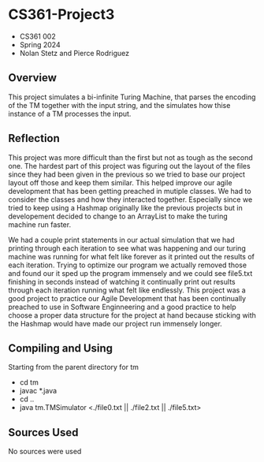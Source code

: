 # CS361-Project3 #

* CS361 002
* Spring 2024
* Nolan Stetz and Pierce Rodriguez

## Overview ##

This project simulates a bi-infinite Turing Machine, that parses the encoding of the TM together
with the input string, and the simulates how thise instance of a TM processes the input.

## Reflection
This project was more difficult than the first but not as tough as the second one. The hardest
part of this project was figuring out the layout of the files since they had been given in the previous so we 
tried to base our project layout off those and keep them similar. This helped improve our agile development that
has been getting preached in mutiple classes. We had to consider the classes and how they interacted together. 
Especially since we tried to keep using a Hashmap originally like the previous projects but in developement 
decided to change to an ArrayList to make the turing machine run faster.

We had a couple print statements in our actual simulation that we had printing through each iteration to see
what was happening and our turing machine was running for what felt like forever as it printed out the results 
of each iteration. Trying to optimize our program we actually removed those and found our it sped up the program
immensely and we could see file5.txt finishing in seconds instead of watching it continually print out results
through each iteration running what felt like endlessly. This project was a good project to practice our Agile Development
that has been continually preached to use in Software Enginneering and a good practice to help choose a proper 
data structure for the project at hand because sticking with the Hashmap would have made our project run
immensely longer. 


## Compiling and Using ##

Starting from the parent directory for tm

* cd tm
* javac *.java
* cd ..
* java tm.TMSimulator <./file0.txt || ./file2.txt || ./file5.txt>

## Sources Used ##

No sources were used
